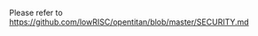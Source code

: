 <!--
# Copyright lowRISC contributors (OpenTitan project).
# Licensed under the Apache License, Version 2.0, see LICENSE for details.
# SPDX-License-Identifier: Apache-2.0
-->
Please refer to https://github.com/lowRISC/opentitan/blob/master/SECURITY.md
